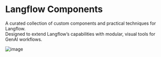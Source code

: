 # Langflow Components

A curated collection of custom components and practical techniques for Langflow.  
Designed to extend Langflow’s capabilities with modular, visual tools for GenAI workflows.

![image](https://github.com/user-attachments/assets/ea07f7f6-5a13-4adf-82c7-57e5f8ccedbd)


